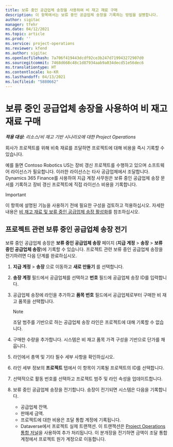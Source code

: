 ```yaml
---
title: 보류 중인 공급업체 송장을 사용하여 비 재고 재료 구매
description: 이 항목에서는 보류 중인 공급업체 송장을 기록하는 방법을 설명합니다.
author: sigitac
manager: tfehr
ms.date: 04/12/2021
ms.topic: article
ms.prod: ''
ms.service: project-operations
ms.reviewer: kfend
ms.author: sigitac
ms.openlocfilehash: 7a706f419443dcdf92ce3b247d719943272907d0
ms.sourcegitcommit: 7468d668c48c1d87934aab9a034decd51e56dec6
ms.translationtype: HT
ms.contentlocale: ko-KR
ms.lasthandoff: 04/13/2021
ms.locfileid: "5880662"
---
```

# <a name="purchase-non-stocked-materials-using-a-pending-vendor-invoice"></a>보류 중인 공급업체 송장을 사용하여 비 재고 재료 구매

_**적용 대상:** 리소스/비 재고 기반 시나리오에 대한 Project Operations_

회사가 프로젝트를 위해 비축 재료를 조달하면 프로젝트에 대해 비용을 즉시 기록할 수 있습니다. 

예를 들면 Contoso Robotics US는 장비 갱신 프로젝트를 수행하고 있으며 소프트웨어 라이선스가 필요합니다. 이러한 라이선스는 타사 공급업체에서 조달합니다.  Dynamics 365 Finance를 사용하여 지급 계정 사무원은 보류 중인 공급업체 송장 문서를 기록하고 장비 갱신 프로젝트에 직접 라이선스 비용을 기록합니다. 

> [!IMPORTANT]
> 이 항목에 설명된 기능을 사용하기 전에 필요한 구성을 검토하고 적용하십시오. 자세한 내용은 [비 재고 재료 및 보류 중인 공급업체 송장 활성화](configure-materials-nonstocked.md)를 참조하십시오. 

## <a name="post-a-project-related-pending-vendor-invoice"></a>프로젝트 관련 보류 중인 공급업체 송장 전기 

보류 중인 공급업체 송장은 **보류 중인 공급업체 송장** 페이지 (**지급 계정** > **송장** > **보류 중인 공급업체 송장**)에 기록할 수 있습니다. 프로젝트 관련 보류 중인 공급업체 송장을 전기하려면 다음 단계를 완료하십시오.

1. **지급 계정** > **송장** 으로 이동하고 **새로 만들기** 를 선택합니다. 
2. **송장 계정** 필드에서 공급업체를 선택하고 **번호** 필드에 공급업체 송장 ID를 입력합니다.
3. 공급업체 송장에 라인을 추가하고 **품목 번호** 필드에서 공급업체로부터 구매한 비 재고 품목을 선택합니다. 

    > [!NOTE]
    > 조달 범주를 기반으로 하는 공급업체 송장 라인은 프로젝트에 대해 기록할 수 없습니다. 
    
5. 구매한 수량을 추가합니다. 시스템은 비 재고 품목 가격 구성을 기반으로 단가를 채웁니다. 
6. 라인에서 총액 및 기타 필수 세부 사항을 확인하십시오.
7. 라인 세부 정보의 **프로젝트** 탭에서 이 항목이 기록될 프로젝트의 ID를 선택합니다.
8. 선택적으로 활동 번호를 선택하고 프로젝트 범주 및 라인 속성을 업데이트합니다.
9. 보류 중인 공급업체 송장을 전기합니다. 송장이 전기되면 시스템은 다음을 기록합니다.
    
    - 공급업체 잔액.
    - 판매세 금액.
    - 프로젝트에 대한 비용은 조달 통합 계정에 기록됩니다.
    - Dataverse에서 프로젝트 실제 트랜잭션. 이 트랜잭션은 [Project Operations 통합 저널](../project-accounting/project-operations-integration-journal.md)을 사용하여 추가 처리됩니다. 이 분개장을 전기하면 금액이 조달 통합 계정에서 프로젝트 원가 계정으로 이동합니다.
